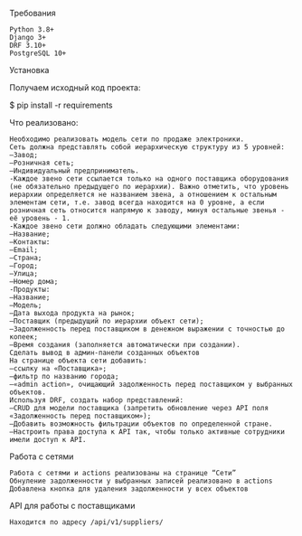 Требования

    Python 3.8+
    Django 3+
    DRF 3.10+
    PostgreSQL 10+

Установка

Получаем исходный код проекта:

$ pip install -r requirements

Что реализовано:

    Необходимо реализовать модель сети по продаже электроники.
    Сеть должна представлять собой иерархическую структуру из 5 уровней:
    –Завод;
    –Розничная сеть;
    –Индивидуальный предприниматель.
    -Каждое звено сети ссылается только на одного поставщика оборудования (не обязательно предыдущего по иерархии). Важно отметить, что уровень иерархии определяется не названием звена, а отношением к остальным элементам сети, т.е. завод всегда находится на 0 уровне, а если розничная сеть относится напрямую к заводу, минуя остальные звенья - её уровень - 1.
    -Каждое звено сети должно обладать следующими элементами:
    –Название;
    –Контакты:
    –Email;
    –Страна;
    –Город;
    –Улица;
    –Номер дома;
    -Продукты:
    —Название;
    —Модель;
    —Дата выхода продукта на рынок;
    —Поставщик (предыдущий по иерархии объект сети);
    —Задолженность перед поставщиком в денежном выражении с точностью до копеек;
    –Время создания (заполняется автоматически при создании).
    Сделать вывод в админ-панели созданных объектов
    На странице объекта сети добавить:
    –ссылку на «Поставщика»;
    –фильтр по названию города;
    –«admin action», очищающий задолженность перед поставщиком у выбранных объектов.
    Используя DRF, создать набор представлений:
    –CRUD для модели поставщика (запретить обновление через API поля «Задолженность перед поставщиком»);
    –Добавить возможность фильтрации объектов по определенной стране.
    –Настроить права доступа к API так, чтобы только активные сотрудники имели доступ к API.

Работа с сетями

    Работа с сетями и actions реализованы на странице “Сети”
    Обнуление задолженности у выбранных записей реализовано в actions
    Добавлена кнопка для удаления задолженности у всех объектов

API для работы с поставщиками

    Находится по адресу /api/v1/suppliers/
